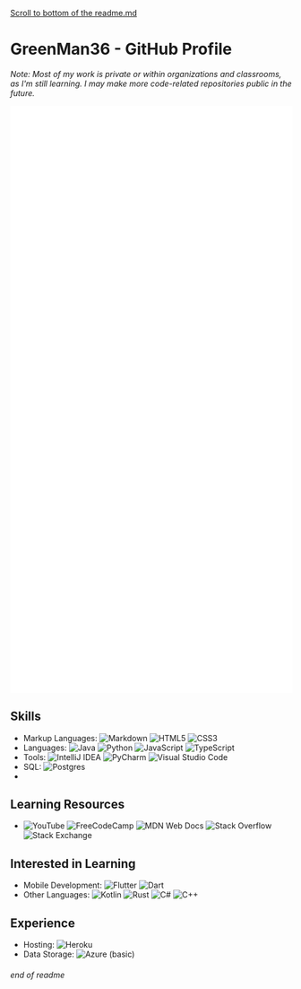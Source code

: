 [Scroll to bottom of the readme.md](#end-of-readme)
# GreenMan36 - GitHub Profile
_Note: Most of my work is private or within organizations and classrooms, as I'm still learning. I may make more code-related repositories public in the future._
<p align="center">
<img align="center" src="/github-metrics.svg" alt="Metrics" width="512" style="background:red;">
</p>

## Skills
- Markup Languages: ![Markdown](https://img.shields.io/badge/markdown-%23000000.svg?style=for-the-badge&logo=markdown&logoColor=white) ![HTML5](https://img.shields.io/badge/html5-%23E34F26.svg?style=for-the-badge&logo=html5&logoColor=white) ![CSS3](https://img.shields.io/badge/css3-%231572B6.svg?style=for-the-badge&logo=css3&logoColor=white) 
- Languages: ![Java](https://img.shields.io/badge/java-%23ED8B00.svg?style=for-the-badge&logo=java&logoColor=white) ![Python](https://img.shields.io/badge/python-3670A0?style=for-the-badge&logo=python&logoColor=ffdd54) ![JavaScript](https://img.shields.io/badge/javascript-%23323330.svg?style=for-the-badge&logo=javascript&logoColor=%23F7DF1E) ![TypeScript](https://img.shields.io/badge/typescript-%23007ACC.svg?style=for-the-badge&logo=typescript&logoColor=white)
- Tools: ![IntelliJ IDEA](https://img.shields.io/badge/IntelliJIDEA-000000.svg?style=flat&logo=intellij-idea&logoColor=white) ![PyCharm](https://img.shields.io/badge/pycharm-143?style=flat&logo=pycharm&logoColor=black&color=black&labelColor=green) ![Visual Studio Code](https://img.shields.io/badge/Visual%20Studio%20Code-0078d7.svg?style=flat&logo=visual-studio-code&logoColor=white)
- SQL: ![Postgres](https://img.shields.io/badge/postgres-%23316192.svg?style=flat&logo=postgresql&logoColor=white)
- 
## Learning Resources
- ![YouTube](https://img.shields.io/badge/YouTube-%23FF0000.svg?style=flat&logo=YouTube&logoColor=white) ![FreeCodeCamp](https://img.shields.io/badge/Freecodecamp-%23123.svg?&style=flat&logo=freecodecamp&logoColor=green) ![MDN Web Docs](https://img.shields.io/badge/MDN_Web_Docs-black?style=for-the-badge&logo=mdnwebdocs&logoColor=white) ![Stack Overflow](https://img.shields.io/badge/-Stackoverflow-FE7A16?style=for-the-badge&logo=stack-overflow&logoColor=white) ![Stack Exchange](https://img.shields.io/badge/StackExchange-%23ffffff.svg?style=for-the-badge&logo=StackExchange&logoColor=white)

## Interested in Learning
- Mobile Development: ![Flutter](https://img.shields.io/badge/Flutter-%2302569B.svg?style=for-the-badge&logo=Flutter&logoColor=white) ![Dart](https://img.shields.io/badge/dart-%230175C2.svg?style=for-the-badge&logo=dart&logoColor=white)
- Other Languages: ![Kotlin](https://img.shields.io/badge/kotlin-%230095D5.svg?style=for-the-badge&logo=kotlin&logoColor=white) ![Rust](https://img.shields.io/badge/rust-%23000000.svg?style=for-the-badge&logo=rust&logoColor=white) ![C#](https://img.shields.io/badge/c%23-%23239120.svg?style=for-the-badge&logo=c-sharp&logoColor=white) ![C++](https://img.shields.io/badge/c++-%2300599C.svg?style=for-the-badge&logo=c%2B%2B&logoColor=white)

## Experience
- Hosting: ![Heroku](https://img.shields.io/badge/heroku-%23430098.svg?style=flat&logo=heroku&logoColor=white)
- Data Storage: ![Azure](https://img.shields.io/badge/azure-%230072C6.svg?style=flat&logo=microsoftazure&logoColor=white) (basic)

###### end of readme
